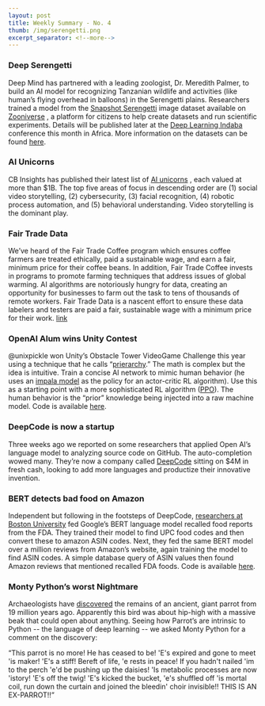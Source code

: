 ```yaml
---
layout: post
title: Weekly Summary - No. 4
thumb: /img/serengetti.png
excerpt_separator: <!--more-->
---
```


### Deep Serengetti 

Deep Mind has partnered with a leading zoologist, Dr. Meredith Palmer,
to build an AI model for recognizing Tanzanian wildlife and activities
(like human’s flying overhead in balloons) in the Serengetti plains.
Researchers trained a model from the [Snapshot
Serengetti](https://www.zooniverse.org/projects/zooniverse/snapshot-serengeti)
image dataset available on [Zooniverse](https://www.zooniverse.org/) ,
a platform for citizens to help create datasets and run scientific
experiments.  Details will be published later at the [Deep Learning
Indaba](http://www.deeplearningindaba.com/) conference this month in
Africa.  More information on the datasets can be found
[here](https://www.nature.com/articles/sdata201526).  <!--more-->

### AI Unicorns

CB Insights has published their latest list of [AI
unicorns](https://www.cbinsights.com/research/ai-unicorn-club/) , each
valued at more than $1B. The top five areas of focus in descending
order are (1) social video storytelling, (2) cybersecurity, (3) facial
recognition, (4) robotic process automation, and (5) behavioral
understanding.  Video storytelling is the dominant play.

### Fair Trade Data

We’ve heard of the Fair Trade Coffee program which ensures coffee
farmers are treated ethically, paid a sustainable wage, and earn a
fair, minimum price for their coffee beans.  In addition, Fair Trade
Coffee invests in programs to promote farming techniques that address
issues of global warming.  AI algorithms are notoriously hungry for
data, creating an opportunity for businesses to farm out the task to
tens of thousands of remote workers.  Fair Trade Data is a nascent
effort to ensure these data labelers and testers are paid a fair,
sustainable wage with a minimum price for their work.
[link](https://www.technologyreview.com/s/614070/cloudfactory-ddd-samasource-imerit-impact-sourcing-companies-for-data-annotation/)

### OpenAI Alum wins Unity Contest

@unixpickle won Unity’s Obstacle Tower VideoGame Challenge this year
using a technique that he calls
“[prierarchy](https://blog.aqnichol.com/2019/07/24/competing-in-the-obstacle-tower-challenge/).”
The math is complex but the idea is intuitive.  Train a concise AI
network to mimic human behavior (he uses an [impala
model](https://arxiv.org/pdf/1802.01561.pdf) as the policy for an
actor-critic RL algorithm). Use this as a starting point with a more
sophisticated RL algorithm
([PPO](https://medium.com/@jonathan_hui/rl-proximal-policy-optimization-ppo-explained-77f014ec3f12)).
The human behavior is the “prior” knowledge being injected into a raw
machine model.  Code is available
[here](https://github.com/scottspace/obs-tower2).

### DeepCode is now a startup

Three weeks ago we reported on some researchers that applied Open AI’s
language model to analyzing source code on GitHub.  The
auto-completion wowed many.  They’re now a company called
[DeepCode](https://www.deepcode.ai/) sitting on $4M in fresh cash,
looking to add more languages and productize their innovative
invention.

### BERT detects bad food on Amazon

Independent but following in the footsteps of DeepCode, [researchers
at Boston
University](https://academic.oup.com/jamiaopen/advance-article/doi/10.1093/jamiaopen/ooz030/5543660)
fed Google’s BERT language model recalled food reports from the FDA.
They trained their model to find UPC food codes and then convert these
to amazon ASIN codes.  Next, they fed the same BERT model over a
million reviews from Amazon’s website, again training the model to
find ASIN codes.  A simple database query of ASIN values then found
Amazon reviews that mentioned recalled FDA foods.  Code is available
[here](https://github.com/scottspace/DSSG2016-UnsafeFoods).

### Monty Python’s worst Nightmare

Archaeologists have
[discovered](https://newatlas.com/heracles-giant-extinct-parrot/60917/)
the remains of an ancient, giant parrot from 19 million years ago.
Apparently this bird was about hip-high with a massive beak that could
open about anything.  Seeing how Parrot’s are intrinsic to Python --
the language of deep learning -- we asked Monty Python for a comment
on the discovery:
 
 “This parrot is no more! He has ceased to be! 'E's expired and gone
 to meet 'is maker! 'E's a stiff! Bereft of life, 'e rests in peace!
 If you hadn't nailed 'im to the perch 'e'd be pushing up the daisies!
 'Is metabolic processes are now 'istory! 'E's off the twig! 'E's
 kicked the bucket, 'e's shuffled off 'is mortal coil, run down the
 curtain and joined the bleedin' choir invisible!! THIS IS AN
 EX-PARROT!!”
